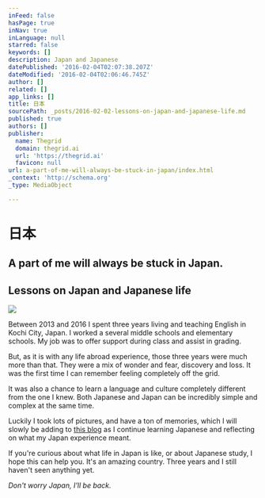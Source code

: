 ```yaml
---
inFeed: false
hasPage: true
inNav: true
inLanguage: null
starred: false
keywords: []
description: Japan and Japanese
datePublished: '2016-02-04T02:07:38.207Z'
dateModified: '2016-02-04T02:06:46.745Z'
author: []
related: []
app_links: []
title: 日本
sourcePath: _posts/2016-02-02-lessons-on-japan-and-japanese-life.md
published: true
authors: []
publisher:
  name: Thegrid
  domain: thegrid.ai
  url: 'https://thegrid.ai'
  favicon: null
url: a-part-of-me-will-always-be-stuck-in-japan/index.html
_context: 'http://schema.org'
_type: MediaObject

---
```

# 日本

## A part of me will always be stuck in Japan.

<article style=""><h1>Lessons on Japan and Japanese life</h1><img src="https://s3-us-west-2.amazonaws.com/the-grid-img/p/6502ca9b7a8e742c84d3068c3cc2997c6665388e.png" /></article>

Between 2013 and 2016 I spent three years living and teaching English in Kochi City, Japan. I worked a several middle schools and elementary schools. My job was to offer support during class and assist in grading. 

But, as it is with any life abroad experience, those three years were much more than that. They were a mix of wonder and fear, discovery and loss. It was the first time I can remember feeling completely off the grid. 

It was also a chance to learn a language and culture completely different from the one I knew. Both Japanese and Japan can be incredibly simple and complex at the same time. 

Luckily I took lots of pictures, and have a ton of memories, which I will slowly be adding to [this blog][0] as I continue learning Japanese and reflecting on what my Japan experience meant. 

If you're curious about what life in Japan is like, or about Japanese study, I hope this can help you. It's an amazing country. Three years and I still haven't seen anything yet. 

_Don't worry Japan, I'll be back._

[0]: https://thegrid.ai/japan/